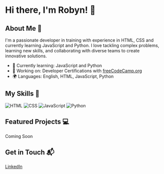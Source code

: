 # Hi there, I'm Robyn! 👋


## About Me 🚀

I'm a passionate developer in training with experience in HTML, CSS and currently learning JavaScript and Python. I love tackling complex problems, learning new skills, and collaborating with diverse teams to create innovative solutions.

- 🌱 Currently learning: JavaScript and Python
- 🔭 Working on: Developer Certifications with [freeCodeCamp.org](https://freecodecamp.org)
- 🌍 Languages: English, HTML, JavaScript, Python


## My Skills 🧠

![HTML](https://img.shields.io/badge/HTML5-E34F26?style=for-the-badge&logo=html5&logoColor=white)
![CSS](https://img.shields.io/badge/CSS3-1572B6?style=for-the-badge&logo=css3&logoColor=white)
![JavaScript](https://img.shields.io/badge/JavaScript-323330?style=for-the-badge&logo=javascript&logoColor=F7DF1E)
![Python](https://img.shields.io/badge/Python-FFD43B?style=for-the-badge&logo=python&logoColor=blue)

## Featured Projects 💻

Coming Soon

## Get in Touch 📬

[LinkedIn](https://www.linkedin.com/in/robyn-bodde-8b8a8026/)




